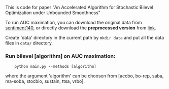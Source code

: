 This is code for paper "An Accelerated Algorithm for Stochastic Bilevel Optimization under Unbounded Smoothness"

To run AUC maximation, you can download the original data from [sentiment140](http://cs.stanford.edu/people/alecmgo/trainingandtestdata.zip), or directly download the **preprocessed version** from [link](https://sendgb.com/zAjLJpQVWca).

Create 'data' directory in the current path by `mkdir data` and put all the data files in `data/` directory.

### Run bilevel [algorithm] on AUC maximation:
```
    python main.py --methods [algorithm] 
```
where the argument 'algorithm'  can  be choosen from [accbo, bo-rep, saba, ma-soba, stocbio, sustain, ttsa, vrbo]. 
